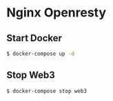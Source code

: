 # Nginx Openresty

## Start Docker

```bash
$ docker-compose up -d
```

## Stop Web3

```bash
$ docker-compose stop web3
```
